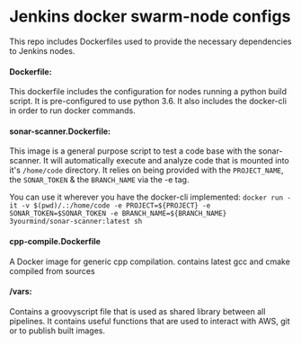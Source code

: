 # Jenkins docker swarm-node configs

This repo includes Dockerfiles used to provide the necessary dependencies to Jenkins nodes.

#### Dockerfile:
This dockerfile includes the configuration for nodes running a python build script.
It is pre-configured to use python 3.6.
It also includes the docker-cli in order to run docker commands.

#### sonar-scanner.Dockerfile:
This image is a general purpose script to test a code base with the sonar-scanner. It will automatically execute
and analyze code that is mounted into it's `/home/code` directory.
It relies on being provided with the `PROJECT_NAME`, the `SONAR_TOKEN` & the `BRANCH_NAME` via the -e tag.

You can use it wherever you have the docker-cli implemented: 
`docker run -it -v $(pwd)/.:/home/code -e PROJECT=${PROJECT} -e SONAR_TOKEN=$SONAR_TOKEN -e BRANCH_NAME=${BRANCH_NAME} 3yourmind/sonar-scanner:latest sh`

#### cpp-compile.Dockerfile
A Docker image for generic cpp compilation. contains latest gcc and cmake compiled from sources


#### /vars:
Contains a groovyscript file that is used as shared library between all pipelines.
It contains useful functions that are used to interact with AWS, git or to publish built images.
